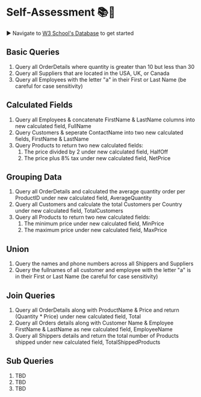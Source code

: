 # Self-Assessment 📚📝

▶️ Navigate to [W3 School's Database](https://www.w3schools.com/sql/trysql.asp?filename=trysql_select_all) to get started

## Basic Queries

1. Query all OrderDetails where quantity is greater than 10 but less than 30
2. Query all Suppliers that are located in the USA, UK, or Canada
3. Query all Employees with the letter "a" in their First or Last Name (be careful for case sensitivity)

## Calculated Fields

1. Query all Employees & concatenate FirstName & LastName columns into new calculated field, FullName
2. Query Customers & seperate ContactName into two new calculated fields, FirstName & LastName
3. Query Products to return two new calculated fields:
   1. The price divided by 2 under new calculated field, HalfOff
   2. The price plus 8% tax under new calculated field, NetPrice

## Grouping Data

1. Query all OrderDetails and calculated the average quantity order per ProductID under new calculated field, AverageQuantity
2. Query all Customers and calculate the total Customers per Country under new calculated field, TotalCustomers
3. Query all Products to return two new calculated fields:
   1. The minimum price under new calculated field, MinPrice
   2. The maximum price under new calculated field, MaxPrice

## Union

1. Query the names and phone numbers across all Shippers and Suppliers
2. Query the fullnames of all customer and employee with the letter "a" is in their First or Last Name (be careful for case sensitivity)

## Join Queries

1. Query all OrderDetails along with ProductName & Price and return (Quantity \* Price) under new calculated field, Total
2. Query all Orders details along with Customer Name & Employee FirstName & LastName as new calculated field, EmployeeName
3. Query all Shippers details and return the total number of Products shipped under new calculated field, TotalShippedProducts

## Sub Queries

1. TBD
2. TBD
3. TBD
